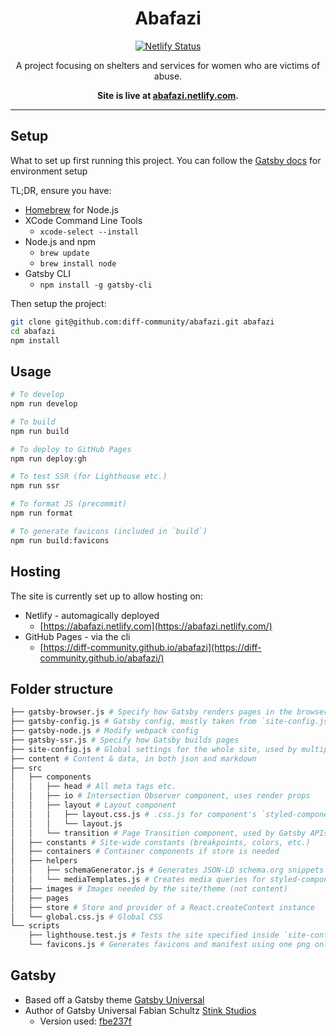 <h1 align="center">Abafazi</h1>

<p align="center">
  <a href="https://app.netlify.com/sites/abafazi/deploys">
    <img
      src="https://api.netlify.com/api/v1/badges/4cbe07c5-64e4-4e95-a31f-81132494c557/deploy-status"
      alt="Netlify Status"
    />
  </a>
</p>

<p align="center">
  A project focusing on shelters and services for women who are victims of abuse.
</p>

<p align="center">
  <strong>
    Site is live at <a href="https://abafazi.netlify.com/">abafazi.netlify.com</a>.
  </strong>
</p>

***

## Setup

What to set up first running this project. You can follow the [Gatsby docs](https://www.gatsbyjs.org/tutorial/part-zero/#familiarize-yourself-with-the-command-line) for environment setup

TL;DR, ensure you have:

- [Homebrew](https://docs.brew.sh/Installation) for Node.js
- XCode Command Line Tools
  - `xcode-select --install`
- Node.js and npm
  - `brew update`
  - `brew install node`
- Gatsby CLI
  - `npm install -g gatsby-cli`

Then setup the project:

```bash
git clone git@github.com:diff-community/abafazi.git abafazi
cd abafazi
npm install
```

## Usage

```bash
# To develop
npm run develop

# To build
npm run build

# To deploy to GitHub Pages
npm run deploy:gh

# To test SSR (for Lighthouse etc.)
npm run ssr

# To format JS (precommit)
npm run format

# To generate favicons (included in `build`)
npm run build:favicons
```

## Hosting

The site is currently set up to allow hosting on:

- Netlify - automagically deployed
  - [https://abafazi.netlify.com](https://abafazi.netlify.com/) 
- GitHub Pages - via the cli 
  - [https://diff-community.github.io/abafazi](https://diff-community.github.io/abafazi/)

## Folder structure

```bash
├── gatsby-browser.js # Specify how Gatsby renders pages in the browser
├── gatsby-config.js # Gatsby config, mostly taken from `site-config.js`
├── gatsby-node.js # Modify webpack config
├── gatsby-ssr.js # Specify how Gatsby builds pages
├── site-config.js # Global settings for the whole site, used by multiple scripts
├── content # Content & data, in both json and markdown
├── src
│   ├── components
│   │   ├── head # All meta tags etc.
│   │   ├── io # Intersection Observer component, uses render props
│   │   ├── layout # Layout component
│   │   │   ├── layout.css.js # .css.js for component's `styled-components`
│   │   │   └── layout.js
│   │   └── transition # Page Transition component, used by Gatsby APIs
│   ├── constants # Site-wide constants (breakpoints, colors, etc.)
│   ├── containers # Container components if store is needed
│   ├── helpers
│   │   ├── schemaGenerator.js # Generates JSON-LD schema.org snippets
│   │   └── mediaTemplates.js # Creates media queries for styled-components
│   ├── images # Images needed by the site/theme (not content)
│   ├── pages
│   ├── store # Store and provider of a React.createContext instance
│   └── global.css.js # Global CSS
└── scripts
    ├── lighthouse.test.js # Tests the site specified inside `site-config.js` with Google Lighthouse (WIP)
    └── favicons.js # Generates favicons and manifest using one png only.
```

## Gatsby

- Based off a Gatsby theme [Gatsby Universal](https://github.com/fabe/gatsby-universal)
- Author of Gatsby Universal Fabian Schultz [Stink Studios](https://stinkstudios.com)
  - Version used: [fbe237f](https://github.com/fabe/gatsby-universal/commit/fbe237feff8bb7afab3a601b3188904bb40424b7)
